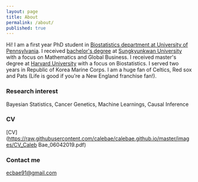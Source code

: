 ```yaml
---
layout: page
title: About
permalink: /about/
published: true
---
```


Hi! I am a first year PhD student in [Biostatistics department at University of Pennsylvania](https://www.dbei.med.upenn.edu/). I received [bachelor's degree](https://www.skku.edu/eng/About/media/news.do?mode=view&articleNo=51850&article.offset=0&articleLimit=10&srSearchVal=graduation) at [Sungkyunkwan University](skku.edu) with a focus on Mathematics and Global Business. I received master's degree at [Harvard University](harvard.edu) with a focus on Biostatistics. I served two years in Republic of Korea Marine Corps. I am a huge fan of Celtics, Red sox and Pats (Life is good if you're a New England franchise fan!). 

### Research interest
Bayesian Statistics, Cancer Genetics, Machine Learnings, Causal Inference

### CV
[CV](https://raw.githubusercontent.com/calebae/calebae.github.io/master/images/CV_Caleb Bae_06042019.pdf)

### Contact me

[ecbae91@gmail.com](mailto:ecbae91@gmail.com)
